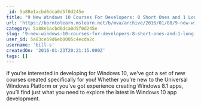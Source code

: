 ```yaml
---
_id: 5a88e1acbd6dca0d5f0d245e
title: "9 New Windows 10 Courses For Developers: 8 Short Ones and 1 Long One"
url: 'https://borntolearn.mslearn.net/b/mva/archive/2016/01/08/9-new-windows-10-courses-for-developers-8-short-ones-and-1-long-one'
category: 5a88e1acbd6dca0d5f0d245e
slug: '9-new-windows-10-courses-for-developers-8-short-ones-and-1-long-one'
user_id: 5a83ce59d6eb0005c4ecda2c
username: 'bill-s'
createdOn: '2016-01-23T20:21:15.000Z'
tags: []
---
```


If you’re interested in developing for Windows 10, we’ve got a set of new courses created specifically for you! Whether you’re new to the Universal Windows Platform or you’ve got experience creating Windows 8.1 apps, you’ll find just what you need to explore the latest in Windows 10 app development.
